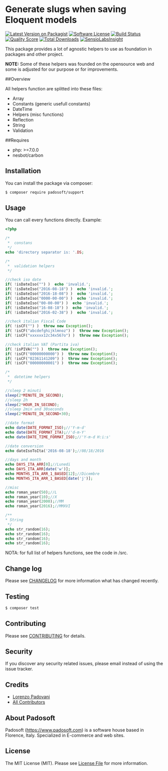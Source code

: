 # Generate slugs when saving Eloquent models

[![Latest Version on Packagist](https://img.shields.io/packagist/v/padosoft/support.svg?style=flat-square)](https://packagist.org/packages/padosoft/support)
[![Software License](https://img.shields.io/badge/license-MIT-brightgreen.svg?style=flat-square)](LICENSE.md)
[![Build Status](https://img.shields.io/travis/padosoft/support/master.svg?style=flat-square)](https://travis-ci.org/padosoft/support)
[![Quality Score](https://img.shields.io/scrutinizer/g/padosoft/support.svg?style=flat-square)](https://scrutinizer-ci.com/g/padosoft/support)
[![Total Downloads](https://img.shields.io/packagist/dt/padosoft/support.svg?style=flat-square)](https://packagist.org/packages/padosoft/support)
[![SensioLabsInsight](https://img.shields.io/sensiolabs/i/236930cb-61cc-433f-b864-e5660f4533e6.svg?style=flat-square)](https://insight.sensiolabs.com/projects/a56f8c11-331f-4d3c-8724-77f55969f2f7)

This package provides a lot of agnostic helpers to use as foundation in packages and other project.

**NOTE:**
Some of these helpers was founded on the opensource web and some is adjusted for our purpose or for improvements.

##Overview

All helpers function are splitted into these files:

- Array
- Constants (generic usefull constants)
- DateTime
- Helpers (misc functions)
- Reflection
- String
- Validation

##Requires
  
- php: >=7.0.0
- nesbot/carbon
  
## Installation

You can install the package via composer:
``` bash
$ composer require padosoft/support
```

## Usage

You can call every functions directly.
Example:

```php
<?php

/*
 *  constans
 */
echo 'directory separator is: '.DS;

/*
 *  validation helpers
 */

//check iso date
if( !isDateIso("") )  echo 'invalid.';
if( !isDateIso("2016-08-18") )  echo 'invalid.';
if( !isDateIso("2016-18-08") )  echo 'invalid.';
if( !isDateIso("0000-00-00") )  echo 'invalid.';
if( !isDateIso("00-00-00") )  echo 'invalid.';
if( !isDateIso("16-08-18") )  echo 'invalid.';
if( !isDateIso("2016-02-38") )  echo 'invalid.';

//check italian Fiscal Code
if( !isCF("") )  throw new Exception();
if( !isCF("abcdefghijklmnoz") )  throw new Exception();
if( !isCF("xxxxxx12c34x567o") )  throw new Exception();

//check italian VAT (Partita iva)
if( !isPIVA("") )  throw new Exception();
if( !isCF("00000000000") )  throw new Exception();
if( !isCF("02361141209") )  throw new Exception();
if( !isCF("00000000001") )  throw new Exception();

/*
 *  datetime helpers
 */

//sleep 2 minuti
sleep(2*MINUTE_IN_SECOND);
//sleep 2h
sleep(2*HOUR_IN_SECOND);
//sleep 2min and 30seconds
sleep(2*MINUTE_IN_SECOND+30);

//date format
echo date(DATE_FORMAT_ISO);//'Y-m-d' 
echo date(DATE_FORMAT_ITA);//'d-m-Y'
echo date(DATE_TIME_FORMAT_ISO);//'Y-m-d H:i:s'

//date conversion
echo dateIsoToIta('2016-08-18');//08/18/2016

//days and month
echo DAYS_ITA_ARR[0];//Lunedi
echo DAYS_ITA_ARR[date('w')];
echo MONTHS_ITA_ARR_1_BASED[12];//Dicembre
echo MONTHS_ITA_ARR_1_BASED[date('j')];

//misc
echo roman_year(50);//L
echo roman_year(10);//X
echo roman_year(2000);//MM
echo roman_year(2016);//MMXVI

/**
* String
 */
echo str_random(16);
echo str_random(16);
echo str_random(16);
echo str_random(16);

```

NOTA: for full list of helpers functions, see the code in /src. 


## Change log

Please see [CHANGELOG](CHANGELOG.md) for more information what has changed recently.

## Testing

``` bash
$ composer test
```

## Contributing

Please see [CONTRIBUTING](CONTRIBUTING.md) for details.

## Security

If you discover any security related issues, please email instead of using the issue tracker.

## Credits
- [Lorenzo Padovani](https://github.com/lopadova)
- [All Contributors](../../contributors)

## About Padosoft
Padosoft (https://www.padosoft.com) is a software house based in Florence, Italy. Specialized in E-commerce and web sites.

## License

The MIT License (MIT). Please see [License File](LICENSE.md) for more information.

